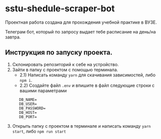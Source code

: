 # sstu-shedule-scraper-bot
Проектная работа создана для прохождения учебной практике в ВУЗЕ.

Телеграм бот, который по запросу выдает тебе расписание на день/на завтра.

## Инструкция по запуску проекта.
1) Склонировать репозиторий к себе на устройство.
2) Зайти в папку с проектом с помощью терминала.
   - 2.1) Написать команду ```yarn``` для скачивания зависимостей, либо ```npm i```.
   - 2.2) Создайте файл ```.env``` и впишите в файл следующие строки с вашими параметрами 
   ```TOKEN= Токен от вашего бота
      DB_NAME=
      DB_USER=
      DB_PASSWORD=
      DB_HOST=
      DB_PORT=
      ```
3) Открыть папку с проектом в терминале и написать команду ```yarn start```, либо ```npm run start```
